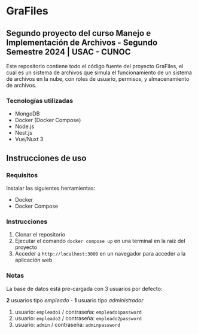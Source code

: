 # GraFiles
## Segundo proyecto del curso Manejo e Implementación de Archivos - Segundo Semestre 2024 | USAC - CUNOC

Este repositorio contiene todo el código fuente del proyecto GraFiles, el cual es un sistema de archivos que simula el funcionamiento de un sistema de archivos en la nube, con roles de usuario, permisos, y almacenamiento de archivos.

### Tecnologías utilizadas
- MongoDB
- Docker (Docker Compose)
- Node.js
- Nest.js
- Vue/Nuxt 3

## Instrucciones de uso

### Requisitos

Instalar las siguientes herramientas:
- Docker
- Docker Compose

### Instrucciones

1. Clonar el repositorio
2. Ejecutar el comando `docker compose up` en una terminal en la raíz del proyecto
3. Acceder a `http://localhost:3000` en un navegador para acceder a la aplicación web

### Notas

La base de datos está pre-cargada con 3 usuarios por defecto:

**2** usuarios tipo *empleado* -
**1** usuario tipo *administrador*

1. usuario: `empleado1` / contraseña: `empleado1password`
2. usuario: `empleado2` / contraseña: `empleado2password`
3. usuario: `admin` / contraseña: `adminpassword`